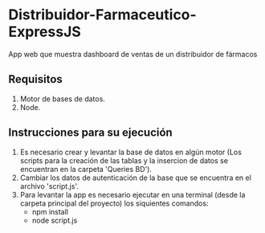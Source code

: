 # Distribuidor-Farmaceutico-ExpressJS
App web que muestra dashboard de ventas de un distribuidor de fármacos

## Requisitos
1. Motor de bases de datos.
2. Node.

## Instrucciones para su ejecución
1. Es necesario crear y levantar la base de datos en algún motor (Los scripts para la creación de las tablas y la insercion de datos se encuentran en la carpeta 'Queries BD').
2. Cambiar los datos de autenticación de la base que se encuentra en el archivo 'script.js'.
3. Para levantar la app es necesario ejecutar en una terminal (desde la carpeta principal del proyecto) los siquientes comandos:
   -  npm install
   -  node script.js
